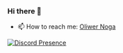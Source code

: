 ### Hi there 👋
- 📫 How to reach me: [Oliwer Noga](https://oliwernoga.pl)

[![Discord Presence](https://lanyard.cnrad.dev/api/144455131381891072)](https://discord.com/users/144455131381891072)
